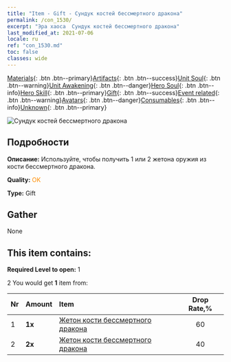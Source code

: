 ```yaml
---
title: "Item - Gift - Сундук костей бессмертного дракона"
permalink: /con_1530/
excerpt: "Эра хаоса  Сундук костей бессмертного дракона"
last_modified_at: 2021-07-06
locale: ru
ref: "con_1530.md"
toc: false
classes: wide
---
```

 [Materials](/ItemsRU/){: .btn .btn--primary}[Artifacts](/ItemsRU/Artifacts/){: .btn .btn--success}[Unit Soul](/ItemsRU/UnitSoul/){: .btn .btn--warning}[Unit Awakening](/ItemsRU/UnitAwakening/){: .btn .btn--danger}[Hero Soul](/ItemsRU/HeroSoul/){: .btn .btn--info}[Hero Skill](/ItemsRU/HeroSkill/){: .btn .btn--primary}[Gift](/ItemsRU/Gift/){: .btn .btn--success}[Event related](/ItemsRU/Events/){: .btn .btn--warning}[Avatars](/ItemsRU/Avatars/){: .btn .btn--danger}[Consumables](/ItemsRU/Consumables/){: .btn .btn--info}[Unknown](/ItemsRU/Unknown/){: .btn .btn--primary}

 ![Сундук костей бессмертного дракона](/images/t/i_907144.png)

## Подробности
 **Описание:** Используйте, чтобы получить 1 или 2 жетона оружия из кости бессмертного дракона.

 **Quality:** <span style="color: #FF8C00">OK</span>

 **Type:** Gift

## Gather

  None

## This item contains:

 **Required Level to open:** 1

 2 You would get **1** item  from:

  | Nr | Amount |     Item    | Drop Rate,% |
  |:---|:-------|:------------|:---------:|
  | 1 |  **1x** | [Жетон кости бессмертного дракона](/ItemsRU/con_980/) | 60 | 
  | 2 |  **2x** | [Жетон кости бессмертного дракона](/ItemsRU/con_980/) | 40 | 

